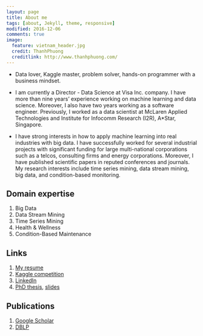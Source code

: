 ```yaml
---
layout: page
title: About me
tags: [about, Jekyll, theme, responsive]
modified: 2016-12-06
comments: true
image:
  feature: vietnam_header.jpg
  credit: ThanhPhuong
  creditlink: http://www.thanhphuong.com/
---
```

* Data lover, Kaggle master, problem solver, hands-on programmer with a business mindset.

* I am currently a Director - Data Science at Visa Inc. company. I have more than nine years’ experience working on machine learning and data science. Moreover, I also have two years working as a software engineer. Previously, I worked as a data scientist at McLaren Applied Technologies and Institute for Infocomm Research (I2R), A*Star, Singapore.

* I have strong interests in how to apply machine learning into real industries with big data. I have successfully worked for several industrial projects with significant funding for large multi-national corporations such as a telcos, consulting firms and energy corporations.  Moreover, I have published scientific papers in reputed conferences and journals. My research interests include time series mining, data stream mining, big data, and condition-based monitoring.

## Domain expertise
1. Big Data
2. Data Stream Mining
3. Time Series Mining
4. Health & Wellness
5. Condition-Based Maintenance

## Links
1. [My resume](../extras/resume.html)
2. [Kaggle competition](https://www.kaggle.com/longnguyen/)
3. [LinkedIn](http://linkedin.com/in/nguyenhailongphd)
4. [PhD thesis](../extras/decks/thesis.pdf), [slides](../extras/decks/thesis_slides.pdf)

## Publications
1. [Google Scholar](https://scholar.google.com.sg/citations?hl=en&user=RI_8PosAAAAJ)
2. [DBLP](http://dblp.uni-trier.de/pers/hd/n/Nguyen:Hai=Long)
